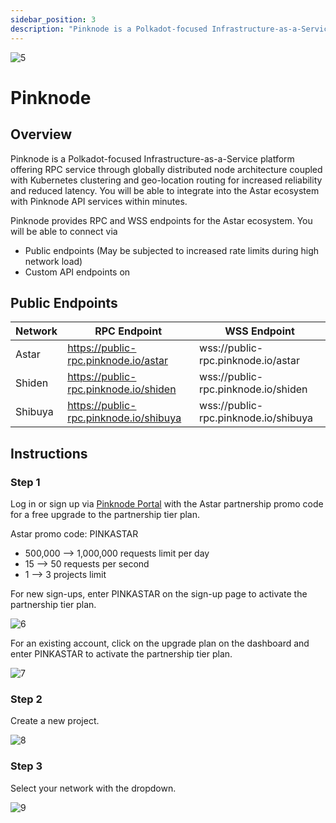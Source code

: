 ```yaml
---
sidebar_position: 3
description: "Pinknode is a Polkadot-focused Infrastructure-as-a-Service platform offering RPC service through globally distributed node architecture coupled with Kubernetes clustering and geo-location routing for increased reliability and reduced latency. You will be able to integrate into the Astar ecosystem with Pinknode API services within minutes."
---
```


![5](img/5.png)

# Pinknode

## Overview

Pinknode is a Polkadot-focused Infrastructure-as-a-Service platform offering RPC service through globally distributed node architecture coupled with Kubernetes clustering and geo-location routing for increased reliability and reduced latency. You will be able to integrate into the Astar ecosystem with Pinknode API services within minutes.

Pinknode provides RPC and WSS endpoints for the Astar ecosystem. You will be able to connect via

- Public endpoints (May be subjected to increased rate limits during high network load)
- Custom API endpoints on ​

## Public Endpoints

| Network | RPC Endpoint | WSS Endpoint|
|----|----|---|
| Astar | <https://public-rpc.pinknode.io/astar> | wss://public-rpc.pinknode.io/astar |
| Shiden | <https://public-rpc.pinknode.io/shiden> | wss://public-rpc.pinknode.io/shiden |
| Shibuya | <https://public-rpc.pinknode.io/shibuya> | wss://public-rpc.pinknode.io/shibuya |

## Instructions

### Step 1

Log in or sign up via [Pinknode Portal](https://pinknode.io/login) with the Astar partnership promo code for a free upgrade to the partnership tier plan.

Astar promo code: PINKASTAR

- 500,000 --> 1,000,000 requests limit per day
- 15 --> 50 requests per second
- 1 --> 3 projects limit

For new sign-ups, enter PINKASTAR on the sign-up page to activate the partnership tier plan.

![6](img/6.png)

For an existing account, click on the upgrade plan on the dashboard and enter PINKASTAR to activate the partnership tier plan.

![7](img/7.png)

### Step 2

Create a new project.

![8](img/8.png)

### Step 3

Select your network with the dropdown.

![9](img/9.png)
